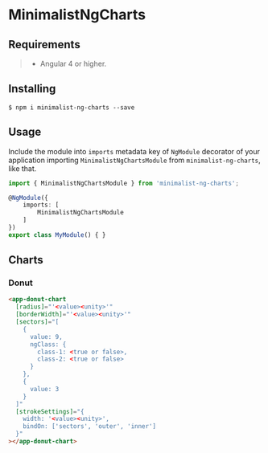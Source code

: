 # MinimalistNgCharts

## Requirements

>- Angular 4 or higher.

## Installing

	$ npm i minimalist-ng-charts --save

## Usage

Include the module into ```imports``` metadata key of ```NgModule``` decorator of your application importing ```MinimalistNgChartsModule``` from ```minimalist-ng-charts```, like that.

```typescript
import { MinimalistNgChartsModule } from 'minimalist-ng-charts';

@NgModule({
    imports: [
        MinimalistNgChartsModule
    ]
})
export class MyModule() { }
```

## Charts

### Donut

```html
<app-donut-chart
  [radius]="'<value><unity>'"
  [borderWidth]="'<value><unity>'"
  [sectors]="[
    {
      value: 9,
      ngClass: {
        class-1: <true or false>,
        class-2: <true or false>
      }
    },
    {
      value: 3
    }
  ]"
  [strokeSettings]="{
	width: '<value><unity>',
	bindOn: ['sectors', 'outer', 'inner']
  }"
></app-donut-chart>
```

